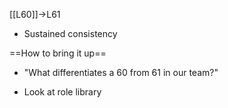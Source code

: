 [[L60]]->L61 
- Sustained consistency

==How to bring it up==
- "What differentiates a 60 from 61 in our team?"


- Look at role library